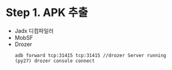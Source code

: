# Step 1. APK 추출
+ Jadx 디컴파일러
+ MobSF
+ Drozer
  ```
  adb forward tcp:31415 tcp:31415 //drozer Server running
  (py27) drozer console connect
  ```
